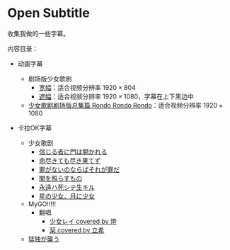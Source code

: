 # Open Subtitle

收集我做的一些字幕。

内容目录：

- 动画字幕
  - 剧场版少女歌剧
    - [宽幅](anime/revuestarlight-gekijoban.ass)：适合视频分辨率 $1920\times 804$
    - [遮幅](anime/revuestarlight-gekijoban-178.ass)：适合视频分辨率 $1920\times 1080$，字幕在上下黑边中
  - [少女歌剧剧场版总集篇 Rondo Rondo Rondo](anime/revuestarlight-rororo-178.ass)：适合视频分辨率 $1920 \times 1080$

- 卡拉OK字幕
  - 少女歌剧
    - [信じる者に門は開かれる](karaoke/revuestarlight-信じる者に門は開かれる.ass) 
    - [命尽きても尽き果てず](karaoke/revuestarlight-命尽きても尽き果てず.ass)
    - [罪がないのならばそれが罪だ](karaoke/revuestarlight-罪がないのならばそれが罪だ.ass)
    - [闇を照らすもの](karaoke/revuestarlight-闇を照らすもの.ass)
    - [永遠ハ死シテ生キル](karaoke/revuestarlight-永遠ハ死シテ生キル.ass)
    - [星の少女、月に少女](karaoke/revuestarlight-星の少女、月に少女.ass)
  - MyGO!!!!!
    - 翻唱
      - [少女レイ covered by 燈](karaoke/mygo-cover-少女レイ.ass)
      - [栞 covered by 立希](karaoke/mygo-cover-栞.ass)
  - [猛独が襲う](karaoke\猛独が襲う.ass)
